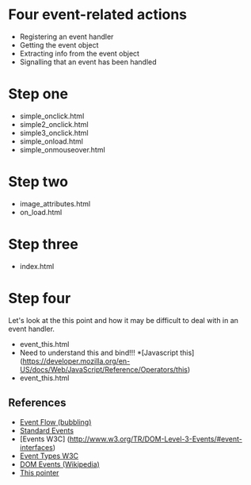 # Four event-related actions
  * Registering an event handler
  * Getting the event object
  * Extracting info from the event object
  * Signalling that an event has been handled
  
# Step one
  * simple_onclick.html
  * simple2_onclick.html
  * simple3_onclick.html
  * simple_onload.html
  * simple_onmouseover.html

# Step two
  * image_attributes.html
  * on_load.html

# Step three
  * index.html

# Step four
  Let's look at the this point and how it may be difficult to deal with in 
  an event handler.
  * event_this.html
  * Need to understand this and bind!!!
  *[Javascript this] (https://developer.mozilla.org/en-US/docs/Web/JavaScript/Reference/Operators/this)
  * event_this.html


## References
   * [Event Flow (bubbling)](http://www.w3.org/TR/DOM-Level-3-Events/#event-flow)
   * [Standard Events](https://developer.mozilla.org/en-US/docs/Web/Reference/Events#Standard_events)
   * [Events W3C] (http://www.w3.org/TR/DOM-Level-3-Events/#event-interfaces)
   * [Event Types W3C](http://www.w3.org/TR/DOM-Level-3-Events/#event-types-list)
   * [DOM Events (Wikipedia)](http://en.wikipedia.org/wiki/DOM_events)
   * [This pointer](https://developer.mozilla.org/en-US/docs/Web/JavaScript/Reference/Operators/this?redirectlocale=en-US&redirectslug=JavaScript%2FReference%2FOperators%2Fthis)
